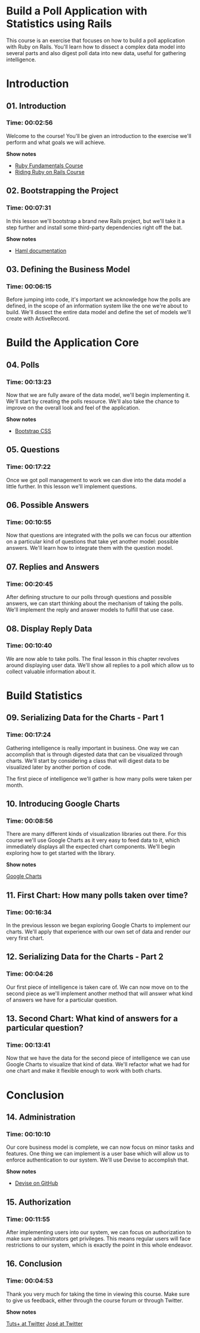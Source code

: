 # Build a Poll Application with Statistics using Rails

This course is an exercise that focuses on how to build a poll application with
Ruby on Rails. You'll learn how to dissect a complex data model into several
parts and also digest poll data into new data, useful for gathering
intelligence.

# Introduction

## 01. Introduction

### Time: 00:02:56

Welcome to the course! You'll be given an introduction to the exercise we'll
perform and what goals we will achieve.

**Show notes**

* [Ruby Fundamentals Course](https://courses.tutsplus.com/courses/the-fundamentals-of-ruby)
* [Riding Ruby on Rails Course](https://courses.tutsplus.com/courses/riding-ruby-on-rails)

## 02. Bootstrapping the Project

### Time: 00:07:31

In this lesson we'll bootstrap a brand new Rails project, but we'll take it a
step further and install some third-party dependencies right off the bat.

**Show notes**

* [Haml documentation](https://haml.info)

## 03. Defining the Business Model

### Time: 00:06:15

Before jumping into code, it's important we acknowledge how the polls are
defined, in the scope of an information system like the one we're about to
build. We'll dissect the entire data model and define the set of models we'll
create with ActiveRecord.

# Build the Application Core

## 04. Polls

### Time: 00:13:23

Now that we are fully aware of the data model, we'll begin implementing it.
We'll start by creating the polls resource. We'll also take the chance to
improve on the overall look and feel of the application.

**Show notes**

* [Bootstrap CSS](https://getbootstrap.com)

## 05. Questions

### Time: 00:17:22

Once we got poll management to work we can dive into the data model a little
further. In this lesson we'll implement questions.

## 06. Possible Answers

### Time: 00:10:55

Now that questions are integrated with the polls we can focus our attention on
a particular kind of questions that take yet another model: possible answers.
We'll learn how to integrate them with the question model.

## 07. Replies and Answers

### Time: 00:20:45

After defining structure to our polls through questions and possible answers,
we can start thinking about the mechanism of taking the polls. We'll implement
the reply and answer models to fulfill that use case.

## 08. Display Reply Data

### Time: 00:10:40

We are now able to take polls. The final lesson in this chapter revolves around
displaying user data. We'll show all replies to a poll which allow us to
collect valuable information about it.

# Build Statistics

## 09. Serializing Data for the Charts - Part 1

### Time: 00:17:24

Gathering intelligence is really important in business. One way we can
accomplish that is through digested data that can be visualized through charts.
We'll start by considering a class that will digest data to be visualized later
by another portion of code.

The first piece of intelligence we'll gather is how many polls were taken per
month.

## 10. Introducing Google Charts

### Time: 00:08:56

There are many different kinds of visualization libraries out there. For this
course we'll use Google Charts as it very easy to feed data to it, which
immediately displays all the expected chart components. We'll begin exploring
how to get started with the library.

**Show notes**

[Google Charts](http://developers.google.com/chart)

## 11. First Chart: How many polls taken over time?

### Time: 00:16:34

In the previous lesson we began exploring Google Charts to implement our
charts. We'll apply that experience with our own set of data and render our
very first chart.

## 12. Serializing Data for the Charts - Part 2

### Time: 00:04:26

Our first piece of intelligence is taken care of. We can now move on to the
second piece as we'll implement another method that will answer what kind of
answers we have for a particular question.

## 13. Second Chart: What kind of answers for a particular question?

### Time: 00:13:41

Now that we have the data for the second piece of intelligence we can use
Google Charts to visualize that kind of data. We'll refactor what we had for
one chart and make it flexible enough to work with both charts.

# Conclusion

## 14. Administration

### Time: 00:10:10

Our core business model is complete, we can now focus on minor tasks and
features. One thing we can implement is a user base which will allow us to
enforce authentication to our system. We'll use Devise to accomplish that.

**Show notes**

* [Devise on GitHub](http://github.com/plataformatec/devise#readme)

## 15. Authorization

### Time: 00:11:55

After implementing users into our system, we can focus on authorization to make
sure administrators get privileges. This means regular users will face
restrictions to our system, which is exactly the point in this whole endeavor.

## 16. Conclusion

### Time: 00:04:53

Thank you very much for taking the time in viewing this course. Make sure to
give us feedback, either through the course forum or through Twitter.

**Show notes**

[Tuts+ at Twitter](https://twitter.com/tutsplus)
[José at Twitter](https://twitter.com/josemotanet)
